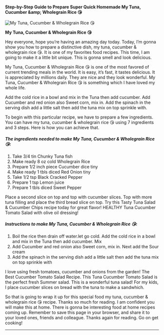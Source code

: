             

#### Step-by-Step Guide to Prepare Super Quick Homemade My Tuna, Cucumber &amp;amp; Wholegrain Rice 😘

![My Tuna, Cucumber &amp; Wholegrain Rice 😘](https://img-global.cpcdn.com/recipes/7cf4b58d5de7ffc6/751x532cq70/my-tuna-cucumber-wholegrain-rice-%f0%9f%98%98-recipe-main-photo.jpg)

**My Tuna, Cucumber &amp; Wholegrain Rice 😘**

Hey everyone, hope you’re having an amazing day today. Today, I’m gonna show you how to prepare a distinctive dish, my tuna, cucumber & wholegrain rice 😘. It is one of my favorites food recipes. This time, I am going to make it a little bit unique. This is gonna smell and look delicious.

My Tuna, Cucumber & Wholegrain Rice 😘 is one of the most favored of current trending meals in the world. It is easy, it’s fast, it tastes delicious. It is appreciated by millions daily. They are nice and they look wonderful. My Tuna, Cucumber & Wholegrain Rice 😘 is something which I have loved my whole life.

Add the cold rice in a bowl and mix in the Tuna then add cucumber. Add Cucumber and red onion also Sweet corn, mix in. Add the spinach in the serving dish add a little salt then add the tuna mix on top sprinkle with.

To begin with this particular recipe, we have to prepare a few ingredients. You can have my tuna, cucumber & wholegrain rice 😘 using 7 ingredients and 3 steps. Here is how you can achieve that.

##### The ingredients needed to make My Tuna, Cucumber & Wholegrain Rice 😘:

1.  Take 3/4 tin Chunky Tuna fish
2.  Make ready 8 oz cold Wholegrain Rice
3.  Prepare 1/2 inch piece Cucumber dice tiny
4.  Make ready 1 tbls diced Red Onion tiny
5.  Take 1/2 tsp Black Cracked Pepper
6.  Prepare 1 tsp Lemon juice
7.  Prepare 1 tbls diced Sweet Pepper

Place a second slice on top and top with cucumber slices. Top with more tuna filling and place the third bread slice on top. Try this Tasty Tuna Salad & Cucumber Chips recipe today for great flavor! HEALTHY Tuna Cucumber Tomato Salad with olive oil dressing!

##### Instructions to make My Tuna, Cucumber & Wholegrain Rice 😘:

1.  Boil the rice then drain off water.let go cold. Add the cold rice in a bowl and mix in the Tuna then add cucumber. Mix
2.  Add Cucumber and red onion also Sweet corn, mix in. Next add the Sour cream
3.  Add the spinach in the serving dish add a little salt then add the tuna mix on top sprinkle with

I love using fresh tomatoes, cucumber and onions from the garden! The Best Cucumber Tomato Salad Recipe. This Tuna Cucumber Tomato Salad is the perfect fresh Summer salad. This is a wonderful tuna salad! For my kids, I place cucumber slices on bread with the tuna to make a sandwhich.

So that is going to wrap it up for this special food my tuna, cucumber & wholegrain rice 😘 recipe. Thanks so much for reading. I am confident you will make this at home. There is gonna be interesting food at home recipes coming up. Remember to save this page in your browser, and share it to your loved ones, friends and colleague. Thanks again for reading. Go on get cooking!

* * *